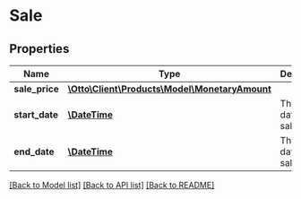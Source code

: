 # Sale

## Properties
Name | Type | Description | Notes
------------ | ------------- | ------------- | -------------
**sale_price** | [**\Otto\Client\Products\Model\MonetaryAmount**](MonetaryAmount.md) |  | [optional] 
**start_date** | [**\DateTime**](\DateTime.md) | The start date for the sales. | [optional] 
**end_date** | [**\DateTime**](\DateTime.md) | The end date for the sales. | [optional] 

[[Back to Model list]](../../README.md#documentation-for-models) [[Back to API list]](../../README.md#documentation-for-api-endpoints) [[Back to README]](../../README.md)

